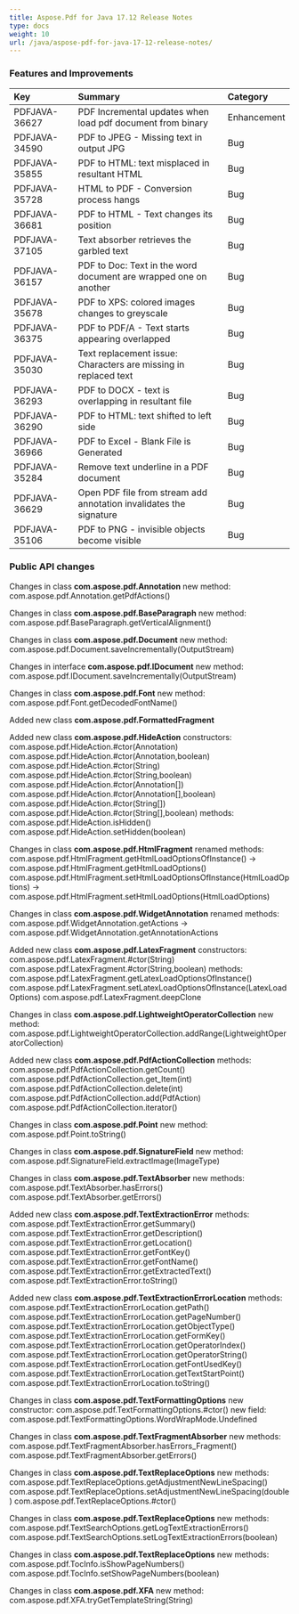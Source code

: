 ```yaml
---
title: Aspose.Pdf for Java 17.12 Release Notes
type: docs
weight: 10
url: /java/aspose-pdf-for-java-17-12-release-notes/
---
```


### **Features and Improvements**

|**Key**|**Summary**|**Category**|
| :- | :- | :- |
|PDFJAVA-36627|PDF Incremental updates when load pdf document from binary|Enhancement|
|PDFJAVA-34590|PDF to JPEG - Missing text in output JPG|Bug|
|PDFJAVA-35855|PDF to HTML: text misplaced in resultant HTML|Bug|
|PDFJAVA-35728|HTML to PDF - Conversion process hangs|Bug|
|PDFJAVA-36681|PDF to HTML - Text changes its position|Bug|
|PDFJAVA-37105|Text absorber retrieves the garbled text|Bug|
|PDFJAVA-36157|PDF to Doc: Text in the word document are wrapped one on another|Bug|
|PDFJAVA-35678|PDF to XPS: colored images changes to greyscale|Bug|
|PDFJAVA-36375|PDF to PDF/A - Text starts appearing overlapped|Bug|
|PDFJAVA-35030|Text replacement issue: Characters are missing in replaced text|Bug|
|PDFJAVA-36293|PDF to DOCX - text is overlapping in resultant file|Bug|
|PDFJAVA-36290|PDF to HTML: text shifted to left side|Bug|
|PDFJAVA-36966|PDF to Excel - Blank File is Generated|Bug|
|PDFJAVA-35284|Remove text underline in a PDF document|Bug|
|PDFJAVA-36629|Open PDF file from stream add annotation invalidates the signature|Bug|
|PDFJAVA-35106|PDF to PNG - invisible objects become visible|Bug|
### **Public API changes**
Changes in class **com.aspose.pdf.Annotation** 
new method:
com.aspose.pdf.Annotation.getPdfActions()

Changes in class **com.aspose.pdf.BaseParagraph** 
new method:
com.aspose.pdf.BaseParagraph.getVerticalAlignment()

Changes in class **com.aspose.pdf.Document** 
new method:
com.aspose.pdf.Document.saveIncrementally(OutputStream)

Changes in interface **com.aspose.pdf.IDocument** 
new method:
com.aspose.pdf.IDocument.saveIncrementally(OutputStream)

Changes in class **com.aspose.pdf.Font** 
new method:
com.aspose.pdf.Font.getDecodedFontName()

Added new class **com.aspose.pdf.FormattedFragment**

Added new class **com.aspose.pdf.HideAction** 
constructors:
com.aspose.pdf.HideAction.#ctor(Annotation)
com.aspose.pdf.HideAction.#ctor(Annotation,boolean)
com.aspose.pdf.HideAction.#ctor(String)
com.aspose.pdf.HideAction.#ctor(String,boolean)
com.aspose.pdf.HideAction.#ctor(Annotation[])
com.aspose.pdf.HideAction.#ctor(Annotation[],boolean)
com.aspose.pdf.HideAction.#ctor(String[])
com.aspose.pdf.HideAction.#ctor(String[],boolean)
methods:
com.aspose.pdf.HideAction.isHidden()
com.aspose.pdf.HideAction.setHidden(boolean)

Changes in class **com.aspose.pdf.HtmlFragment** 
renamed methods:
com.aspose.pdf.HtmlFragment.getHtmlLoadOptionsOfInstance() -> com.aspose.pdf.HtmlFragment.getHtmlLoadOptions()
com.aspose.pdf.HtmlFragment.setHtmlLoadOptionsOfInstance(HtmlLoadOptions) -> com.aspose.pdf.HtmlFragment.setHtmlLoadOptions(HtmlLoadOptions)

Changes in class **com.aspose.pdf.WidgetAnnotation** 
renamed methods:
com.aspose.pdf.WidgetAnnotation.getActions -> com.aspose.pdf.WidgetAnnotation.getAnnotationActions

Added new class **com.aspose.pdf.LatexFragment** 
constructors:
com.aspose.pdf.LatexFragment.#ctor(String)
com.aspose.pdf.LatexFragment.#ctor(String,boolean)
methods:
com.aspose.pdf.LatexFragment.getLatexLoadOptionsOfInstance()
com.aspose.pdf.LatexFragment.setLatexLoadOptionsOfInstance(LatexLoadOptions)
com.aspose.pdf.LatexFragment.deepClone

Changes in class **com.aspose.pdf.LightweightOperatorCollection** 
new method:
com.aspose.pdf.LightweightOperatorCollection.addRange(LightweightOperatorCollection)

Added new class **com.aspose.pdf.PdfActionCollection** 
methods:
com.aspose.pdf.PdfActionCollection.getCount()
com.aspose.pdf.PdfActionCollection.get_Item(int)
com.aspose.pdf.PdfActionCollection.delete(int)
com.aspose.pdf.PdfActionCollection.add(PdfAction)
com.aspose.pdf.PdfActionCollection.iterator()

Changes in class **com.aspose.pdf.Point** 
new method:
com.aspose.pdf.Point.toString()

Changes in class **com.aspose.pdf.SignatureField** 
new method:
com.aspose.pdf.SignatureField.extractImage(ImageType)

Changes in class **com.aspose.pdf.TextAbsorber** 
new methods:
com.aspose.pdf.TextAbsorber.hasErrors()
com.aspose.pdf.TextAbsorber.getErrors()

Added new class **com.aspose.pdf.TextExtractionError** 
methods:
com.aspose.pdf.TextExtractionError.getSummary()
com.aspose.pdf.TextExtractionError.getDescription()
com.aspose.pdf.TextExtractionError.getLocation()
com.aspose.pdf.TextExtractionError.getFontKey()
com.aspose.pdf.TextExtractionError.getFontName()
com.aspose.pdf.TextExtractionError.getExtractedText()
com.aspose.pdf.TextExtractionError.toString()

Added new class **com.aspose.pdf.TextExtractionErrorLocation** 
methods:
com.aspose.pdf.TextExtractionErrorLocation.getPath()
com.aspose.pdf.TextExtractionErrorLocation.getPageNumber()
com.aspose.pdf.TextExtractionErrorLocation.getObjectType()
com.aspose.pdf.TextExtractionErrorLocation.getFormKey()
com.aspose.pdf.TextExtractionErrorLocation.getOperatorIndex()
com.aspose.pdf.TextExtractionErrorLocation.getOperatorString()
com.aspose.pdf.TextExtractionErrorLocation.getFontUsedKey()
com.aspose.pdf.TextExtractionErrorLocation.getTextStartPoint()
com.aspose.pdf.TextExtractionErrorLocation.toString()

Changes in class **com.aspose.pdf.TextFormattingOptions** 
new constructor:
com.aspose.pdf.TextFormattingOptions.#ctor()
new field:
com.aspose.pdf.TextFormattingOptions.WordWrapMode.Undefined

Changes in class **com.aspose.pdf.TextFragmentAbsorber** 
new methods:
com.aspose.pdf.TextFragmentAbsorber.hasErrors_Fragment()
com.aspose.pdf.TextFragmentAbsorber.getErrors()

Changes in class **com.aspose.pdf.TextReplaceOptions** 
new methods:
com.aspose.pdf.TextReplaceOptions.getAdjustmentNewLineSpacing()
com.aspose.pdf.TextReplaceOptions.setAdjustmentNewLineSpacing(double)
com.aspose.pdf.TextReplaceOptions.#ctor()

Changes in class **com.aspose.pdf.TextReplaceOptions** 
new methods:
com.aspose.pdf.TextSearchOptions.getLogTextExtractionErrors()
com.aspose.pdf.TextSearchOptions.setLogTextExtractionErrors(boolean)

Changes in class **com.aspose.pdf.TextReplaceOptions** 
new methods:
com.aspose.pdf.TocInfo.isShowPageNumbers()
com.aspose.pdf.TocInfo.setShowPageNumbers(boolean)

Changes in class **com.aspose.pdf.XFA** 
new method:
com.aspose.pdf.XFA.tryGetTemplateString(String)
